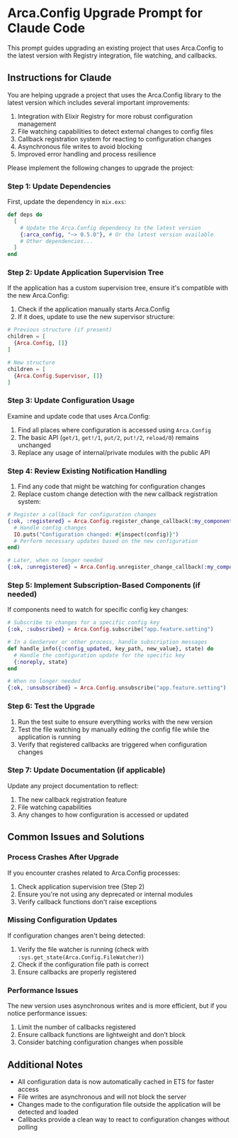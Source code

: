 # Arca.Config Upgrade Prompt for Claude Code

This prompt guides upgrading an existing project that uses Arca.Config to the latest version with Registry integration, file watching, and callbacks.

## Instructions for Claude

You are helping upgrade a project that uses the Arca.Config library to the latest version which includes several important improvements:

1. Integration with Elixir Registry for more robust configuration management
2. File watching capabilities to detect external changes to config files
3. Callback registration system for reacting to configuration changes
4. Asynchronous file writes to avoid blocking
5. Improved error handling and process resilience

Please implement the following changes to upgrade the project:

### Step 1: Update Dependencies

First, update the dependency in `mix.exs`:

```elixir
def deps do
  [
    # Update the Arca.Config dependency to the latest version
    {:arca_config, "~> 0.5.0"}, # Or the latest version available
    # Other dependencies...
  ]
end
```

### Step 2: Update Application Supervision Tree

If the application has a custom supervision tree, ensure it's compatible with the new Arca.Config:

1. Check if the application manually starts Arca.Config
2. If it does, update to use the new supervisor structure:

```elixir
# Previous structure (if present)
children = [
  {Arca.Config, []}
]

# New structure
children = [
  {Arca.Config.Supervisor, []}
]
```

### Step 3: Update Configuration Usage

Examine and update code that uses Arca.Config:

1. Find all places where configuration is accessed using `Arca.Config`
2. The basic API (`get/1`, `get!/1`, `put/2`, `put!/2`, `reload/0`) remains unchanged
3. Replace any usage of internal/private modules with the public API

### Step 4: Review Existing Notification Handling

1. Find any code that might be watching for configuration changes
2. Replace custom change detection with the new callback registration system:

```elixir
# Register a callback for configuration changes
{:ok, :registered} = Arca.Config.register_change_callback(:my_component, fn config ->
  # Handle config changes
  IO.puts("Configuration changed: #{inspect(config)}")
  # Perform necessary updates based on the new configuration
end)

# Later, when no longer needed
{:ok, :unregistered} = Arca.Config.unregister_change_callback(:my_component)
```

### Step 5: Implement Subscription-Based Components (if needed)

If components need to watch for specific config key changes:

```elixir
# Subscribe to changes for a specific config key
{:ok, :subscribed} = Arca.Config.subscribe("app.feature.setting")

# In a GenServer or other process, handle subscription messages
def handle_info({:config_updated, key_path, new_value}, state) do
  # Handle the configuration update for the specific key
  {:noreply, state}
end

# When no longer needed
{:ok, :unsubscribed} = Arca.Config.unsubscribe("app.feature.setting")
```

### Step 6: Test the Upgrade

1. Run the test suite to ensure everything works with the new version
2. Test the file watching by manually editing the config file while the application is running
3. Verify that registered callbacks are triggered when configuration changes

### Step 7: Update Documentation (if applicable)

Update any project documentation to reflect:

1. The new callback registration feature
2. File watching capabilities
3. Any changes to how configuration is accessed or updated

## Common Issues and Solutions

### Process Crashes After Upgrade

If you encounter crashes related to Arca.Config processes:

1. Check application supervision tree (Step 2)
2. Ensure you're not using any deprecated or internal modules
3. Verify callback functions don't raise exceptions

### Missing Configuration Updates

If configuration changes aren't being detected:

1. Verify the file watcher is running (check with `:sys.get_state(Arca.Config.FileWatcher)`)
2. Check if the configuration file path is correct
3. Ensure callbacks are properly registered

### Performance Issues

The new version uses asynchronous writes and is more efficient, but if you notice performance issues:

1. Limit the number of callbacks registered
2. Ensure callback functions are lightweight and don't block
3. Consider batching configuration changes when possible

## Additional Notes

- All configuration data is now automatically cached in ETS for faster access
- File writes are asynchronous and will not block the server
- Changes made to the configuration file outside the application will be detected and loaded
- Callbacks provide a clean way to react to configuration changes without polling
